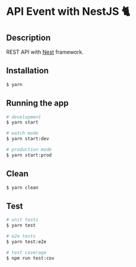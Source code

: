 # API Event with NestJS 🐈

## Description

REST API with [Nest](https://github.com/nestjs/nest) framework.

## Installation

```bash
$ yarn
```

## Running the app

```bash
# development
$ yarn start

# watch mode
$ yarn start:dev

# production mode
$ yarn start:prod
````

## Clean
```bash
$ yarn clean
```

## Test

```bash
# unit tests
$ yarn test

# e2e tests
$ yarn test:e2e

# test coverage
$ npm run test:cov
```
